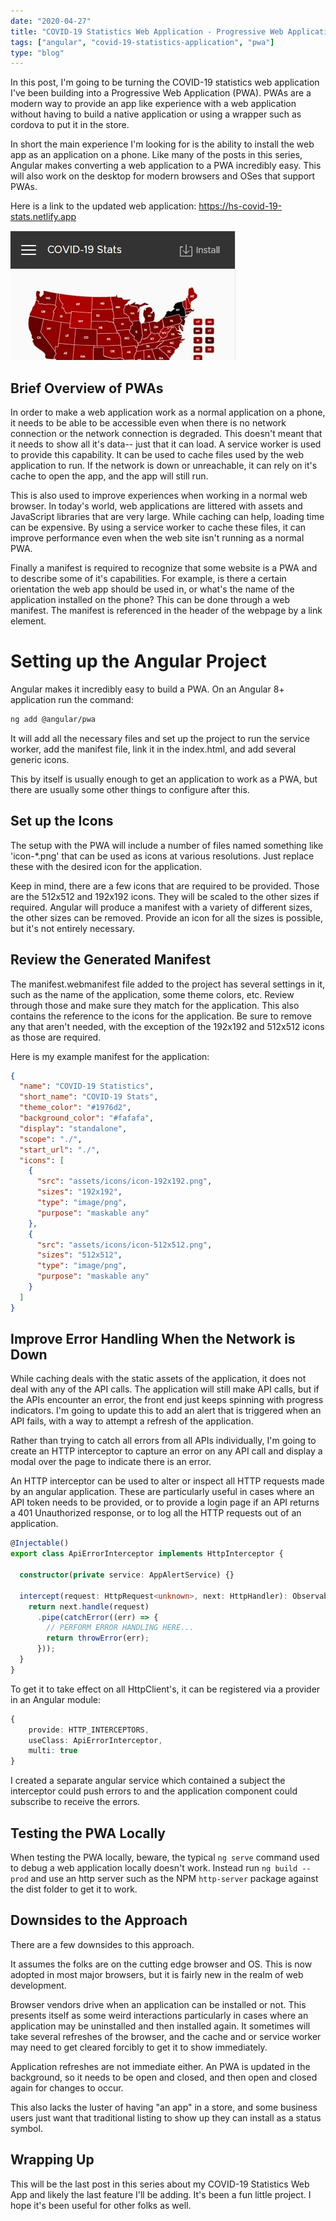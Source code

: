 ```yaml
--- 
date: "2020-04-27"
title: "COVID-19 Statistics Web Application - Progressive Web Applications with Angular"
tags: ["angular", "covid-19-statistics-application", "pwa"]
type: "blog"
---
```


In this post, I'm going to be turning the COVID-19 statistics web application I've been building into a Progressive Web Application (PWA).  PWAs are a modern way to provide an app like experience with a web application without having to build a native application or using a wrapper such as cordova to put it in the store.

In short the main experience I'm looking for is the ability to install the web app as an application on a phone.  Like many of the posts in this series, Angular makes converting a web application to a PWA incredibly easy.  This will also work on the desktop for modern browsers and OSes that support PWAs.

Here is a link to the updated web application: https://hs-covid-19-stats.netlify.app

![COVID-19 Install Button](../images/covid-19-install.jpg)

## Brief Overview of PWAs

In order to make a web application work as a normal application on a phone, it needs to be able to be accessible even when there is no network connection or the network connection is degraded.  This doesn't meant that it needs to show all it's data-- just that it can load.  A service worker is used to provide this capability.  It can be used to cache files used by the web application to run.  If the network is down or unreachable, it can rely on it's cache to open the app, and the app will still run.

This is also used to improve experiences when working in a normal web browser.  In today's world, web applications are littered with assets and JavaScript libraries that are very large.  While caching can help, loading time can be expensive.  By using a service worker to cache these files, it can improve performance even when the web site isn't running as a normal PWA.

Finally a manifest is required to recognize that some website is a PWA and to describe some of it's capabilities.  For example, is there a certain orientation the web app should be used in, or what's the name of the application installed on the phone?  This can be done through a web manifest.  The manifest is referenced in the header of the webpage by a link element.

# Setting up the Angular Project

Angular makes it incredibly easy to build a PWA. On an Angular 8+ application run the command:

```bash
ng add @angular/pwa
``` 

It will add all the necessary files and set up the project to run the service worker, add the manifest file, link it in the index.html, and add several generic icons.

This by itself is usually enough to get an application to work as a PWA, but there are usually some other things to configure after this.

## Set up the Icons

The setup with the PWA will include a number of files named something like 'icon-*.png' that can be used as icons at various resolutions.  Just replace these with the desired icon for the application.

Keep in mind, there are a few icons that are required to be provided.  Those are the 512x512 and 192x192 icons.  They will be scaled to the other sizes if required.  Angular will produce a manifest with a variety of different sizes, the other sizes can be removed.  Provide an icon for all the sizes is possible, but it's not entirely necessary.

## Review the Generated Manifest

The manifest.webmanifest file added to the project has several settings in it, such as the name  of the application, some theme colors, etc.  Review through those and make sure they match for the application.  This also contains the reference to the icons for the application.  Be sure to remove any that aren't needed, with the exception of the 192x192 and 512x512 icons as those are required.

Here is my example manifest for the application:
```json
{
  "name": "COVID-19 Statistics",
  "short_name": "COVID-19 Stats",
  "theme_color": "#1976d2",
  "background_color": "#fafafa",
  "display": "standalone",
  "scope": "./",
  "start_url": "./",
  "icons": [
    {
      "src": "assets/icons/icon-192x192.png",
      "sizes": "192x192",
      "type": "image/png",
      "purpose": "maskable any"
    },
    {
      "src": "assets/icons/icon-512x512.png",
      "sizes": "512x512",
      "type": "image/png",
      "purpose": "maskable any"
    }
  ]
}
```

## Improve Error Handling When the Network is Down

While caching deals with the static assets of the application, it does not deal with any of the API calls.  The application will still make API calls, but if the APIs encounter an error, the front end just keeps spinning with progress indicators.  I'm going to update this to add an alert that is triggered when an API fails, with a way to attempt a refresh of the application.

Rather than trying to catch all errors from all APIs individually, I'm going to create an HTTP interceptor to capture an error on any API call and display a modal over the page to indicate there is an error.

An HTTP interceptor can be used to alter or inspect all HTTP requests made by an angular application.  These are particularly useful in cases where an API token needs to be provided, or to provide a login page if an API returns a 401 Unauthorized response, or to log all the HTTP requests out of an application.

```typescript
@Injectable()
export class ApiErrorInterceptor implements HttpInterceptor {
  
  constructor(private service: AppAlertService) {}

  intercept(request: HttpRequest<unknown>, next: HttpHandler): Observable<HttpEvent<unknown>> {
    return next.handle(request)
      .pipe(catchError((err) => {
        // PERFORM ERROR HANDLING HERE...
        return throwError(err);
      }));
  }
}
```

To get it to take effect on all HttpClient's, it can be registered via a provider in an Angular module:

```typescript
{ 
    provide: HTTP_INTERCEPTORS,
    useClass: ApiErrorInterceptor,
    multi: true
}
```

I created a separate angular service which contained a subject the interceptor could push errors to and the application component could subscribe to receive the errors.

## Testing the PWA Locally

When testing the PWA locally, beware, the typical ```ng serve``` command used to debug a web application locally doesn't work.  Instead run ```ng build --prod``` and use an http server such as the NPM ```http-server``` package against the dist folder to get it to work.

## Downsides to the Approach

There are a few downsides to this approach.

It assumes the folks are on the cutting edge browser and OS.  This is now adopted in most major browsers, but it is fairly new in the realm of web development.  

Browser vendors drive when an application can be installed or not.  This presents itself as some weird interactions particularly in cases where an application may be uninstalled and then installed again.  It sometimes will take several refreshes of the browser, and the cache and or service worker may need to get cleared forcibly to get it to show immediately.

Application refreshes are not immediate either.  An PWA is updated in the background, so it needs to be open and closed, and then open and closed again for changes to occur.

This also lacks the luster of having "an app" in a store, and some business users just want that traditional listing to show up they can install as a status symbol.

## Wrapping Up

This will be the last post in this series about my COVID-19 Statistics Web App and likely the last feature I'll be adding.  It's been a fun little project.  I hope it's been useful for other folks as well.
